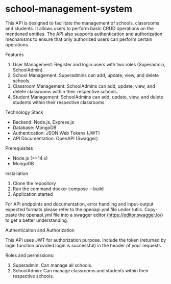 # school-management-system
This API is designed to facilitate the management of schools, classrooms and students. It allows users to perform basic CRUD operations on the mentioned entities. The API also supports authentication and authorization mechanisms to ensure that only authorized users can perform certain operations. 

Features
1. User Management: Register and login users with two roles (Superadmin, SchoolAdmin).
2. School Management: Superadmins can add, update, view, and delete schools.
3. Classroom Management: SchoolAdmins can add, update, view, and delete classrooms within their respective schools.
4. Student Management: SchoolAdmins can add, update, view, and delete students within their respective classrooms.

Technology Stack
- Backend: Node.js, Express.js
- Database: MongoDB
- Authentication: JSON Web Tokens (JWT)
- API Documentation: OpenAPI (Swagger)

Prerequisites
- Node.js (>=14.x)
- MongoDB

Installation
1. Clone the repository
2. Run the command docker compose --build
3. Application started

For API endpoints and documentation, error handling and input-output expected formats please refer to the openapi.yml file under /utils. Copy-paste the openapi.yml file into a swagger editor (https://editor.swagger.io/) to get a better understanding.

Authentication and Authorization

This API uses JWT for authorization purpose. Include the token (returned by login function provided login is successful) in the header of your requests. 

Roles and permissions:

1. Superadmin: Can manage all schools.
2. SchoolAdmin: Can manage classrooms and students within their respective schools.

   
